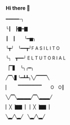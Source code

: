 ### Hi there 👋

━━━━━-╮

╰┃ ┣▇━▇

┃ ┃  ╰━▅╮

╰┳╯ ╰━━┳╯F A S I L I T O

╰╮ ┳━━╯ E L T U T O R I A L

▕▔▋ ╰╮╭━╮

╱▔╲▋╰━┻┻╮╲╱▔▔▔╲

▏  ▔▔▔▔▔▔▔  O O┃

╲╱▔╲▂▂▂▂╱▔╲▂▂▂╱

▏╳▕▇▇▕ ▏╳▕▇▇▕

╲▂╱╲▂╱ ╲▂╱╲▂╱
